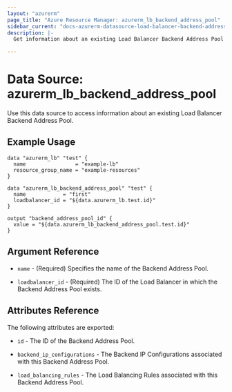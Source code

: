 ```yaml
---
layout: "azurerm"
page_title: "Azure Resource Manager: azurerm_lb_backend_address_pool"
sidebar_current: "docs-azurerm-datasource-load-balancer-backend-address-pool"
description: |-
  Get information about an existing Load Balancer Backend Address Pool

---
```


# Data Source: azurerm_lb_backend_address_pool

Use this data source to access information about an existing Load Balancer Backend Address Pool.

## Example Usage

```hcl
data "azurerm_lb" "test" {
  name                = "example-lb"
  resource_group_name = "example-resources"
}

data "azurerm_lb_backend_address_pool" "test" {
  name            = "first"
  loadbalancer_id = "${data.azurerm_lb.test.id}"
}

output "backend_address_pool_id" {
  value = "${data.azurerm_lb_backend_address_pool.test.id}"
}
```

## Argument Reference

* `name` - (Required) Specifies the name of the Backend Address Pool.

* `loadbalancer_id` - (Required) The ID of the Load Balancer in which the Backend Address Pool exists.

## Attributes Reference

The following attributes are exported:

* `id` - The ID of the Backend Address Pool.

* `backend_ip_configurations` - The Backend IP Configurations associated with this Backend Address Pool.

* `load_balancing_rules` - The Load Balancing Rules associated with this Backend Address Pool.
